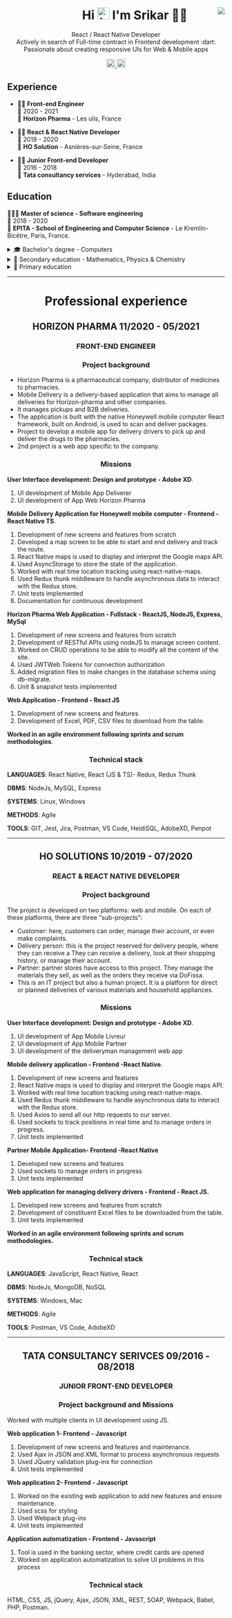 <h1 align='center'>
  &nbsp;&nbsp;&nbsp;&nbsp;&nbsp;&nbsp;&nbsp;&nbsp;&nbsp;&nbsp;&nbsp;&nbsp;&nbsp;&nbsp;&nbsp;
 Hi  
 <img src="https://user-images.githubusercontent.com/1303154/88677602-1635ba80-d120-11ea-84d8-d263ba5fc3c0.gif" width="28px" alt="hi"> 
 I'm Srikar 👨‍💻
 <a href='https://github.com/Vijaysreekar4994/'><img align="right" src="https://img.shields.io/badge/Fran%C3%A7ais-FR-blue" /></a>
</h1>


<p align='center'> 
   React / React Native Developer 
<!-- 	<img height="15px" src="https://img.shields.io/badge/-React-61DBFB?style=for-the-badge&labelColor=black&logo=react&logoColor=61DBFB" />
	<img height="15px" src="https://img.shields.io/badge/React_Native-20232A?style=for-the-badge&logo=react&logoColor=61DAFB" /> -->
	<br />
   Actively in search of Full-time contract in Frontend development :dart: <br />
   Passionate about creating responsive UIs for Web & Mobile apps
</p>

<p align='center'>
   <a href="https://www.linkedin.com/in/pvsb/">
    <img height="20px" src="https://img.shields.io/badge/linkedin-%230077B5.svg?&style=for-the-badge&logo=linkedin&logoColor=white" />
  </a>
		<a href='mailto:pvsrikar@mail.fr'>
		<img height="20px" src="https://img.shields.io/badge/pvsrikar%40mail.fr-%F0%9F%93%A7-lightgrey" />
	</a>
</p>




## Experience

- 👨‍💻 **Front-end Engineer**\
📆 2020 - 2021\
📍 **Horizon Pharma** - Les ulis, France

- 👨‍💻 **React & React Native Developer**\
📆 2019 - 2020\
📍 **HO Solution** - Asnières-sur-Seine, France

- 👨‍💻 **Junior Front-end Developer**\
📆 2016 - 2018\
📍 **Tata consultancy services** - Hyderabad, India

## Education
👨🏽‍🎓 **Master of science - Software engineering**\
📆 2018 - 2020\
📍 **EPITA - School of Engineering and Computer Science** - Le Kremlin-Bicêtre, Paris, France.

<details>
<summary>🎓 Bachelor's degree - Computers</summary>
 
📆 2012 - 2015\
📍 Osmania university - Hyderabad, India.
</details>

<details>
<summary>🏫 Secondary education - Mathematics, Physics & Chemistry</summary>

📆 2010 - 2012\
📍 Narayana Junior College - Hyderabad, India.
</details>

<details>
<summary>🏫 Primary education</summary>
 
📆 2000 - 2010\
📍 ShantiNiketan High school - Hyderabad, India.
</details>


---

<h1 align="center">Professional experience</h1>
<h2 align="center">HORIZON PHARMA 11/2020 - 05/2021</h2>
<h3 align="center">FRONT-END ENGINEER</h3>
<h3 align="center">Project background</h3>

- Horizon Pharma is a pharmaceutical company, distributor of medicines to pharmacies.
- Mobile Delivery is a delivery-based application that aims to manage all deliveries for Horizon-pharma and other companies.
- It manages pickups and B2B deliveries.
- The application is built with the native Honeywell mobile computer React framework, built on Android, is used to scan and deliver packages.
- Project to develop a mobile app for delivery drivers to pick up and deliver the drugs to the pharmacies.
- 2nd project is a web app specific to the company.

<h3 align="center">Missions</h3>

**User Interface development: Design and prototype - Adobe XD**.
1. UI development of Mobile App Deliverer
2. UI development of App Web Horizon Pharma

**Mobile Delivery Application for Honeywell mobile computer - Frontend -React Native TS**.

1. Development of new screens and features from scratch
2. Developed a map screen to be able to start and end delivery and track the route.
3. React Native maps is used to display and interpret the Google maps API.
4. Used AsyncStorage to store the state of the application.
5. Worked with real time location tracking using react-native-maps.
6. Used Redux thunk middleware to handle asynchronous data to interact with the Redux store.
7. Unit tests implemented
8. Documentation for continuous development

**Horizon Pharma Web Application - Fullstack - ReactJS, NodeJS, Express, MySql**

1. Development of new screens and features from scratch
2. Development of RESTful APIs using nodeJS to manage screen content.
3. Worked on CRUD operations to be able to modify all the content of the site.
4. Used JWTWeb Tokens for connection authorization
5. Added migration files to make changes in the database schema using db-migrate.
6. Unit & snapshot tests implemented

**Web Application - Frontend - React JS**

1. Development of new screens and features
2. Development of Excel, PDF, CSV files to download from the table.

**Worked in an agile environment following sprints and scrum methodologies**.

<h3 align="center">Technical stack</h3>

**LANGUAGES**: React Native, React (JS & TS)- Redux, Redux Thunk

**DBMS**: NodeJs, MySQL, Express

**SYSTEMS**: Linux, Windows

**METHODS**: Agile

**TOOLS**: GIT, Jest, Jira, Postman, VS Code, HeidiSQL, AdobeXD, Penpot

---


<h2 align="center">HO SOLUTIONS 10/2019 - 07/2020</h2>
<h3 align="center">REACT & REACT NATIVE DEVELOPER</h3>
<h3 align="center">Project background</h3>

The project is developed on two platforms: web and mobile.
On each of these platforms, there are three "sub-projects":
- Customer: here, customers can order, manage their account, or even
make complaints.
- Delivery person: this is the project reserved for delivery people, where they can receive a
They can receive a delivery, look at their shopping history, or manage their account.
- Partner: partner stores have access to this project. They manage the
materials they sell, as well as the orders they receive via DoFissa.
- This is an IT project but also a human project. It is a platform for direct or planned deliveries of various materials and household appliances. 


<h3 align="center">Missions</h3>

**User Interface development: Design and prototype - Adobe XD**.

1. UI development of App Mobile Livreur
2. UI development of App Mobile Partner
3. UI development of the deliveryman management web app

**Mobile delivery application - Frontend -React Native**.

1. Development of new screens and features
2. React Native maps is used to display and interpret the Google maps API.
3. Worked with real time location tracking using react-native-maps.
4. Used Redux thunk middleware to handle asynchronous data to interact with the Redux store.
5. Used Axios to send all our http requests to our server.
6. Used sockets to track positions in real time and to manage orders in progress.
7. Unit tests implemented

**Partner Mobile Application- Frontend -React Native**

1. Developed new screens and features
2. Used sockets to manage orders in progress
3. Unit tests implemented

**Web application for managing delivery drivers - Frontend - React JS.**

1. Developed new screens and features from scratch
2. Development of constituent Excel files to be downloaded from the table.
3. Unit tests implemented

**Worked in an agile environment following sprints and scrum methodologies.**

<h3 align="center">Technical stack</h3>

**LANGUAGES**: JavaScript, React Native, React 

**DBMS**: NodeJs, MongoDB, NoSQL

**SYSTEMS**: Windows, Mac

**METHODS**: Agile

**TOOLS**: Postman, VS Code, AdobeXD 

---

<h2 align="center">TATA CONSULTANCY SERIVCES 09/2016 - 08/2018</h2>
<h3 align="center">JUNIOR FRONT-END DEVELOPER</h3>
<h3 align="center">Project background and Missions</h3>

Worked with multiple clients in UI development using JS.

**Web application 1- Frontend - Javascript**

1. Development of new screens and features and maintenance.
2. Used Ajax in JSON and XML format to process asynchronous requests
3. Used JQuery validation plug-ins for connection
4. Unit tests implemented

**Web application 2- Frontend - Javascript**

1. Worked on the existing web application to add new features and ensure maintenance.
2. Used scss for styling
3. Used Webpack plug-ins
4. Unit tests implemented

**Application automatization - Frontend - Javascript**

1. Tool is used in the banking sector, where credit cards are opened
2. Worked on application automatization to solve UI problems in this process

<h3 align="center">Technical stack</h3>

HTML, CSS, JS, jQuery, Ajax, JSON, XML, REST, SOAP, Webpack, Babel, PHP, Postman.
